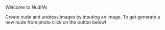 Welcome to NudifAi 

Create nude and undress images by inputing an image. To get generate a new nude from photo click on the button below!